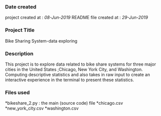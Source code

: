 ### Date created
project created at : *08-Jun-2019* 
README file created at : *29-Jun-2019* 

### Project Title
Bike Sharing System-data exploring

### Description
This project is to explore data related to bike share systems for three major cities in the United States
;Chicago, New York City, and Washington. Computing descriptive statistics and also takes in raw input 
to create an interactive experience in the terminal to present these statistics.

### Files used
*bikeshare_2.py : the main (source code) file
*chicago.csv
*new_york_city.csv
*washington.csv
